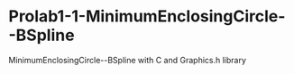 # Prolab1-1-MinimumEnclosingCircle--BSpline
MinimumEnclosingCircle--BSpline with C and Graphics.h library
